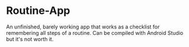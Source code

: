 # Routine-App
An unfinished, barely working app that works as a checklist for remembering all steps of a routine. Can be compiled with Android Studio but it's not worth it.